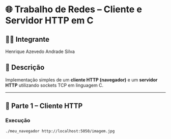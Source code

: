 # 🌐 Trabalho de Redes – Cliente e Servidor HTTP em C

## 👨‍💻 Integrante
Henrique Azevedo Andrade Silva

## 📖 Descrição
Implementação simples de um **cliente HTTP (navegador)** e um **servidor HTTP** utilizando sockets TCP em linguagem C.

---

## 🚀 Parte 1 – Cliente HTTP

### Execução
```bash
./meu_navegador http://localhost:5050/imagem.jpg
